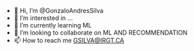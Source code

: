 - 👋 Hi, I’m @GonzaloAndresSilva
- 👀 I’m interested in ...
- 🌱 I’m currently learning ML
- 💞️ I’m looking to collaborate on ML AND RECOMMENDATION
- 📫 How to reach me GSILVA@IRGT.CA

<!---
GonzaloAndresSilva/GonzaloAndresSilva is a ✨ special ✨ repository because its `README.md` (this file) appears on your GitHub profile.
You can click the Preview link to take a look at your changes.
--->
